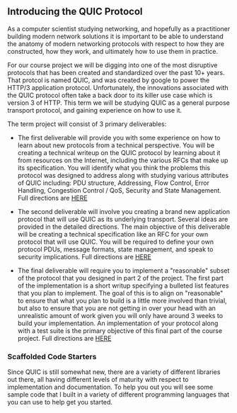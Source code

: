 ## Introducing the QUIC Protocol

As a computer scientist studying networking, and hopefully as a practitioner building modern network solutions it is important to be able to understand the anatomy of modern networking protocols with respect to how they are constructed, how they work, and ultimately how to use them in practice.

For our course project we will be digging into one of the most disruptive protocols that has been created and standardized over the past 10+ years.  That protcol is named QUIC, and was created by google to power the HTTP/3 application protocol.  Unfortunately, the innovations associated with the QUIC protocol often take a back door to its killer use case which is version 3 of HTTP.  This term we will be studying QUIC as a general purpose transport protocol, and gaining experience on how to use it. 

The term project will consist of 3 primary deliverables:

- The first deliverable will provide you with some experience on how to learn about new protocols from a technical perspective. You will be creating a technical writeup on the QUIC protocol by learning about it from resources on the Internet, including the various RFCs that make up its specification.  You will identify what you think the problems this protocol was designed to address along with studying various attributes of QUIC including: PDU structure, Addressing, Flow Control, Error Handling, Congestion Control / QoS, Security and State Management.  Full directions are [HERE](../quic-project/P1-ProtocolAnalysisAssignment.pdf)

- The second deliverable will involve you creating a brand new application protocol that will use QUIC as its underlying transport.  Several ideas are provided in the detailed directions.  The main objective of this deliverable will be creating a technical specification like an RFC for your own protocol that will use QUIC.  You will be required to define your own protocol PDUs, message formats, state management, and speak to security implications. Full directions are [HERE](../quic-project/P2-ProtocolDesign.pdf)

- The final deliverable will require you to implement a "reasonable" subset of the protocol that you designed in part 2 of the project.  The first part of the implementation is a short writup specifying a bulleted list features that you plan to implement.  The goal of this is to align on "reasonable" to ensure that what you plan to build is a little more involved than trivial, but also to ensure that you are not getting in over your head with an unrealistic amount of work given you will only have around 3 weeks to build your implementation. An implementation of your protocol along with a test suite is the primary objective of this final part of the course project. Full directions are [HERE](../quic-project/P3-ProtocolImplementation.pdf)   

### Scaffolded Code Starters
Since QUIC is still somewhat new, there are a variety of different libraries out there, all having different levels of maturity with respect to implementation and documentation.  To help you out you will see some sample code that I built in a variety of different programming languages that you can use to help get you started. 